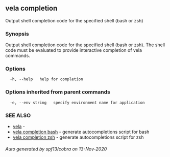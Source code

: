 ## vela completion

Output shell completion code for the specified shell (bash or zsh)

### Synopsis

Output shell completion code for the specified shell (bash or zsh). 
The shell code must be evaluated to provide interactive completion 
of vela commands.


### Options

```
  -h, --help   help for completion
```

### Options inherited from parent commands

```
  -e, --env string   specify environment name for application
```

### SEE ALSO

* [vela](vela.md)	 - 
* [vela completion bash](vela_completion_bash.md)	 - generate autocompletions script for bash
* [vela completion zsh](vela_completion_zsh.md)	 - generate autocompletions script for zsh

###### Auto generated by spf13/cobra on 13-Nov-2020
